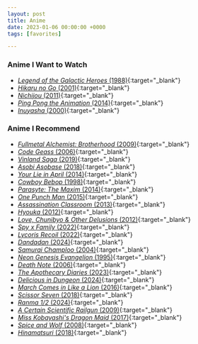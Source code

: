 ```yaml
---
layout: post
title: Anime
date: 2023-01-06 00:00:00 +0000
tags: [favorites]

---
```

### Anime I Want to Watch
- [*Legend of the Galactic Heroes* (1988)](https://www.imdb.com/title/tt0096633/){:target="_blank"}
- [*Hikaru no Go* (2001)](https://www.imdb.com/title/tt0426711/){:target="_blank"}
- [*Nichijou* (2011)](https://www.imdb.com/title/tt2098308/){:target="_blank"}
- [*Ping Pong the Animation* (2014)](https://www.imdb.com/title/tt3592032/){:target="_blank"}
- [*Inuyasha* (2000)](https://www.imdb.com/title/tt0290223/){:target="_blank"}

### Anime I Recommend
- [*Fullmetal Alchemist: Brotherhood* (2009)](https://www.imdb.com/title/tt1355642/){:target="_blank"}
- [*Code Geass* (2006)](https://www.imdb.com/title/tt0994314/){:target="_blank"}
- [*Vinland Saga* (2019)](https://www.imdb.com/title/tt10233448/){:target="_blank"}
- [*Asobi Asobase* (2018)](https://www.imdb.com/title/tt8515062/){:target="_blank"}
- [*Your Lie in April* (2014)](https://www.imdb.com/title/tt3895150/){:target="_blank"}
- [*Cowboy Bebop* (1998)](https://www.imdb.com/title/tt0213338/){:target="_blank"}
- [*Parasyte: The Maxim* (2014)](https://www.imdb.com/title/tt3358020/){:target="_blank"}
- [*One Punch Man* (2015)](https://www.imdb.com/title/tt4508902/){:target="_blank"}
- [*Assassination Classroom* (2013)](https://www.imdb.com/title/tt3837246/){:target="_blank"}
- [*Hyouka* (2012)](https://www.imdb.com/title/tt2340841/){:target="_blank"}
- [*Love, Chunibyo & Other Delusions* (2012)](https://www.imdb.com/title/tt2321542/){:target="_blank"}
- [*Spy x Family* (2022)](https://www.imdb.com/title/tt13706018/){:target="_blank"}
- [*Lycoris Recoil* (2022)](https://www.imdb.com/title/tt16755706/){:target="_blank"}
- [*Dandadan* (2024)](https://www.imdb.com/title/tt30217403/){:target="_blank"}
- [*Samurai Champloo* (2004)](https://www.imdb.com/title/tt0423731/){:target="_blank"}
- [*Neon Genesis Evangelion* (1995)](https://www.imdb.com/title/tt0112159/){:target="_blank"}
- [*Death Note* (2006)](https://www.imdb.com/title/tt0877057/){:target="_blank"}
- [*The Apothecary Diaries* (2023)](https://www.imdb.com/title/tt26743760/){:target="_blank"}
- [*Delicious in Dungeon* (2024)](https://www.imdb.com/title/tt21621494/){:target="_blank"}
- [*March Comes in Like a Lion* (2016)](https://www.imdb.com/title/tt6074794/){:target="_blank"}
- [*Scissor Seven* (2018)](https://www.imdb.com/title/tt10384610/){:target="_blank"}
- [*Ranma 1/2* (2024)](https://www.imdb.com/title/tt32766897/){:target="_blank"}
- [*A Certain Scientific Railgun* (2009)](https://www.imdb.com/title/tt1515996/){:target="_blank"}
- [*Miss Kobayashi's Dragon Maid* (2017)](https://www.imdb.com/title/tt6185782/){:target="_blank"}
- [*Spice and Wolf* (2008)](https://www.imdb.com/title/tt1158671/){:target="_blank"}
- [*Hinamatsuri* (2018)](https://www.imdb.com/title/tt8253044/){:target="_blank"}